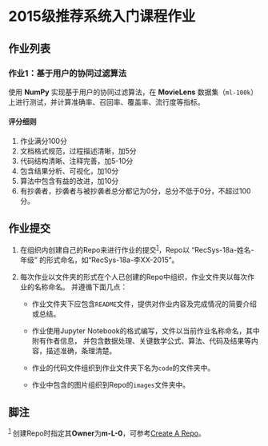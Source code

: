 # 2015级推荐系统入门课程作业

## 作业列表

### 作业1：基于用户的协同过滤算法

使用 **NumPy** 实现基于用户的协同过滤算法，在 **MovieLens** 数据集（`ml-100k`）
上进行测试，并计算准确率、召回率、覆盖率、流行度等指标。

#### 评分细则

1. 作业满分100分
2. 文档格式规范，过程描述清晰，加5分
3. 代码结构清晰、注释完善，加5-10分
4. 包含结果分析、可视化，加10分
5. 算法中包含有益的改进，加10分
6. 有抄袭者，抄袭者与被抄袭者总分都记为0分，总分不低于0分，不超过100分。

## 作业提交

1. 在组织内创建自己的Repo来进行作业的提交<sup><a id="fnr.1" class="footref" href="#fn.1">1</a></sup>，Repo以 “RecSys-18a-姓名-年级” 的形式命名，如“RecSys-18a-李XX-2015”。

2. 每次作业以文件夹的形式在个人已创建的Repo中组织，作业文件夹以每次作业的名称命名。 并遵循下面几点：

   * 作业文件夹下应包含`README`文件，提供对作业内容及完成情况的简要介绍或总结。

   * 作业使用Jupyter Notebook的格式编写，文件以当前作业名称命名，其中附有作者信息， 并包含数据处理、关键数学公式、算法、代码及结果等内容，描述准确，条理清楚。

   * 作业的代码文件组织到作业文件夹下名为`code`的文件夹中。

   * 作业中包含的图片组织到Repo的`images`文件夹中。

## 脚注

<sup><a id="fn.1" class="footnum" href="#fnr.1">1</a></sup> 创建Repo时指定其**Owner**为**m-L-0**，可参考[Create A Repo](https://help.github.com/articles/create-a-repo/)。
